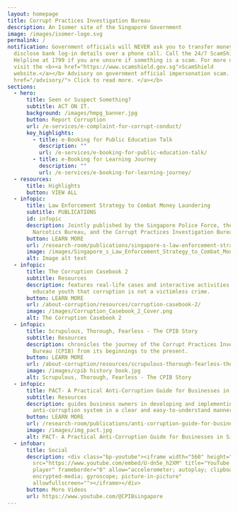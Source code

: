 ```yaml
---
layout: homepage
title: Corrupt Practices Investigation Bureau
description: An Isomer site of the Singapore Government
image: /images/isomer-logo.svg
permalink: /
notification: Government officials will NEVER ask you to transfer money or
  disclose bank log-in details over a phone call. Call the 24/7 ScamShield
  Helpline at 1799 if you are unsure if something is a scam. For more details,
  visit the <b><a href="https://www.scamshield.gov.sg">ScamShield
  website.</a></b> Advisory on government official impersonation scam. <b><a
  href="/advisory/"> Click to read more. </a></b>
sections:
  - hero:
      title: Seen or Suspect Something?
      subtitle: ACT ON IT.
      background: /images/hmpg_banner.jpg
      button: Report Corruption
      url: /e-services/e-complaint-for-corrupt-conduct/
      key_highlights:
        - title: e-Booking for Public Education Talk
          description: ""
          url: /e-services/e-booking-for-public-education-talk/
        - title: e-Booking for Learning Journey
          description: ""
          url: /e-services/e-booking-for-learning-journey/
  - resources:
      title: Highlights
      button: VIEW ALL
  - infopic:
      title: Law Enforcement Strategy to Combat Money Laundering
      subtitle: PUBLICATIONS
      id: infopic
      description: Jointly published by the Singapore Police Force, the Central
        Narcotics Bureau, and the Corrupt Practices Investigation Bureau.
      button: LEARN MORE
      url: /research-room/publications/singapore-s-law-enforcement-strategy-to-combat-money-laundering/
      image: /images/Singapore_s_Law_Enforcement_Strategy_to_Combat_Money_Laundering_2024_cover.png
      alt: Image alt text
  - infopic:
      title: The Corruption Casebook 2
      subtitle: Resources
      description: features real-life cases and interactive activities which aim to
        educate youth that corruption is not a victimless crime.
      button: LEARN MORE
      url: /about-corruption/resources/corruption-casebook-2/
      image: /images/Corruption_Casebook_2_Cover.png
      alt: The Corruption Casebook 2
  - infopic:
      title: Scrupulous, Thorough, Fearless - The CPIB Story
      subtitle: Resources
      description: chronicles the journey of the Corrupt Practices Investigation
        Bureau (CPIB) from its beginnings to the present.
      button: LEARN MORE
      url: /about-corruption/resources/scrupulous-thorough-fearless-the-cpib-story/
      image: /images/cpib history book.jpg
      alt: Scrupulous, Thorough, Fearless - The CPIB Story
  - infopic:
      title: PACT- A Practical Anti-Corruption Guide for Businesses in Singapore
      subtitle: Resources
      description: guides business owners in developing and implementing an
        anti-corruption system in a clear and easy-to-understand manner.
      button: LEARN MORE
      url: /research-room/publications/anti-corruption-guide-for-businesses/
      image: /images/img_pact.jpg
      alt: PACT- A Practical Anti-Corruption Guide for Businesses in Singapore
  - infobar:
      title: Social
      description: <div class="bp-youtube"><iframe width="560" height="315"
        src="https://www.youtube.com/embed/U-dn5e_h2XM" title="YouTube video
        player" frameborder="0" allow="accelerometer; autoplay; clipboard-write;
        encrypted-media; gyroscope; picture-in-picture"
        allowfullscreen=""></iframe></div>
      button: More Videos
      url: https://www.youtube.com/@CPIBsingapore
---
```

